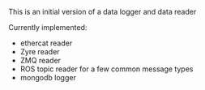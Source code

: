 This is an initial version of a data logger and data reader

Currently implemented:
 - ethercat reader
 - Zyre reader
 - ZMQ reader
 - ROS topic reader for a few common message types
 - mongodb logger
